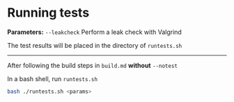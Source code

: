 # Running tests

**Parameters:** `--leakcheck` Perform a leak check with Valgrind

The test results will be placed in the directory of `runtests.sh`

---

After following the build steps in `build.md` **without** `--notest`

In a bash shell, run `runtests.sh`

```bash
bash ./runtests.sh <params>
```
